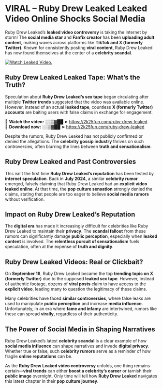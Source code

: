 # VIRAL – Ruby Drew Leaked Leaked Video Online Shocks Social Media 

Ruby Drew Leaked’s **leaked video controversy** is taking the internet by storm! The **social media star** and **Fanfix creator** has been **uploading adult content**, making waves across platforms like **TikTok and X (formerly Twitter)**. Known for consistently posting **viral content**, Ruby Drew Leaked has now found themselves at the center of a **celebrity scandal**.  

[![Watch Leaked Video.](https://miro.medium.com/v2/resize:fit:828/format:webp/1*cilzJN44JGOrTw9NJCrNHA.gif "Watch Leaked Video")](https://2k25fun.com/ruby-drew-leaked)

## **Ruby Drew Leaked Leaked Tape: What’s the Truth?**  
Speculation about **Ruby Drew Leaked’s sex tape** began circulating after multiple **Twitter trends** suggested that the video was available online. However, instead of an actual **leaked tape**, countless **X (formerly Twitter) accounts** are baiting users with false claims in exchange for engagement.  

🔹 **Watch the video:** ░░▒▓██ ➤ https://2k25fun.com/ruby-drew-leaked  
🔹 **Download now:** ░░▒▓██ ➤ https://2k25fun.com/ruby-drew-leaked  

Despite the rumors, Ruby Drew Leaked has not publicly confirmed or denied the allegations. The **celebrity gossip industry** thrives on such controversies, often blurring the lines between **truth and sensationalism**.  

## **Ruby Drew Leaked and Past Controversies**  
This isn’t the first time **Ruby Drew Leaked’s reputation** has been tested by **internet speculation**. Back in **July 2024**, a similar **celebrity rumor** emerged, falsely claiming that Ruby Drew Leaked had an **explicit video leaked online**. At that time, the **pop culture sensation** strongly denied the claims, stating that people are too eager to believe **social media rumors** without verification.  

## **Impact on Ruby Drew Leaked’s Reputation**  
The **digital era** has made it increasingly difficult for celebrities like Ruby Drew Leaked to maintain their **privacy**. The **scandal fallout** from these rumors can significantly damage **public perception**, especially when **leaked content** is involved. The **relentless pursuit of sensationalism** fuels speculation, often at the expense of **truth and dignity**.  

## **Ruby Drew Leaked Videos: Real or Clickbait?**  
On **September 16**, Ruby Drew Leaked became the top **trending topic on X (formerly Twitter)** due to the supposed **leaked sex tape**. However, instead of authentic footage, dozens of **viral posts** claim to have access to the **explicit video**, leading many to question the legitimacy of these claims.  

Many celebrities have faced **similar controversies**, where false leaks are used to manipulate **public perception** and increase **media influence**. Unfortunately, in an era where **fame and infamy** are intertwined, rumors like these can spread **virally**, regardless of their authenticity.  

## **The Power of Social Media in Shaping Narratives**  
Ruby Drew Leaked’s latest **celebrity scandal** is a clear example of how **social media influence** can shape narratives and invade **digital privacy**. Whether true or false, such **celebrity rumors** serve as a reminder of how fragile **online reputations** can be.  

As the **Ruby Drew Leaked video controversy** unfolds, one thing remains certain—**viral trends** can either **boost a celebrity’s career** or tarnish their **public image** overnight. Only time will tell how **Ruby Drew Leaked** navigates this latest chapter in their **pop culture journey**. 